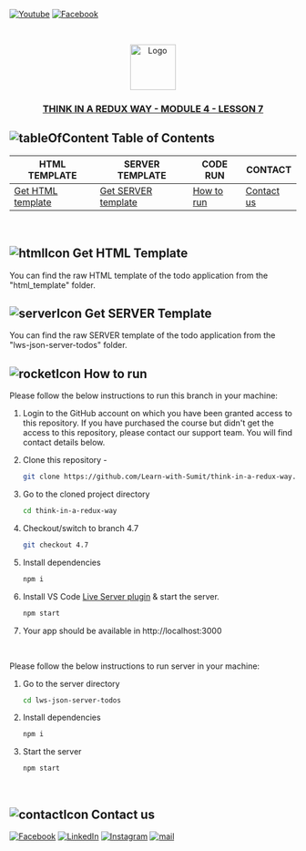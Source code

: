 [![Youtube][youtube-shield]][youtube-url]
[![Facebook][facebook-shield]][facebook-group-url]

<!-- PROJECT LOGO -->
<br />
<p align="center">
    <img src="https://avatars.githubusercontent.com/u/73503432?v=4" alt="Logo" width="80" height="80" />
    <h3 align="center"><a href="https://learnwithsumit.com/courses/think-in-a-redux-way/project-part-3">THINK IN A REDUX WAY - MODULE 4 - LESSON 7</a></h3>
</p>

<!-- TABLE OF CONTENTS -->

## ![tableOfContent][tableofcontent-shield] Table of Contents

| HTML TEMPLATE                            | SERVER TEMPLATE                              | CODE RUN                   | CONTACT                    |
| ---------------------------------------- | -------------------------------------------- | -------------------------- | -------------------------- |
| [Get HTML template](#-get-html-template) | [Get SERVER template](#-get-server-template) | [How to run](#-how-to-run) | [Contact us](#-contact-us) |

<br>

<!-- GET HTML TEMPLATE -->

## ![htmlIcon][htmlicon-shield] Get HTML Template

You can find the raw HTML template of the todo application from the "html_template" folder.

<!-- GET SERVER TEMPLATE -->

## ![serverIcon][servericon-shield] Get SERVER Template

You can find the raw SERVER template of the todo application from the "lws-json-server-todos" folder.

<!-- HOW TO RUN -->

## ![rocketIcon][rocketicon-shield] How to run

Please follow the below instructions to run this branch in your machine:

1. Login to the GitHub account on which you have been granted access to this repository. If you have purchased the course but didn't get the access to this repository, please contact our support team. You will find contact details below.

2. Clone this repository -
   ```sh
   git clone https://github.com/Learn-with-Sumit/think-in-a-redux-way.git
   ```
3. Go to the cloned project directory
   ```sh
   cd think-in-a-redux-way
   ```
4. Checkout/switch to branch 4.7
   ```sh
   git checkout 4.7
   ```
5. Install dependencies
   ```sh
   npm i
   ```
6. Install VS Code [Live Server plugin](https://marketplace.visualstudio.com/items?itemName=ritwickdey.LiveServer) & start the server.
   ```sh
   npm start
   ```
7. Your app should be available in http://localhost:3000

<br>

Please follow the below instructions to run server in your machine:

1. Go to the server directory
   ```sh
   cd lws-json-server-todos
   ```
2. Install dependencies
   ```sh
   npm i
   ```
3. Start the server
   ```sh
   npm start
   ```

<br>

<!-- CONTACT  -->

## ![contactIcon][contacticon-shield] Contact us

[![Facebook][facebook-shield]][facebook-url]
[![LinkedIn][linkedin-shield]][linkedin-url]
[![Instagram][instagram-shield]][instagram-url]
[![mail][mail-shield]][mail-url]

<!-- MARKDOWN LINKS & IMAGES -->

[youtube-shield]: https://img.shields.io/badge/-Youtube-black.svg?style=flat-square&logo=youtube&color=555&logoColor=white
[youtube-url]: https://youtube.com/LearnwithSumit
[facebook-shield]: https://img.shields.io/badge/-Facebook-black.svg?style=flat-square&logo=facebook&color=555&logoColor=white
[facebook-url]: https://facebook.com/letslearnwithsumit
[facebook-group-url]: https://facebook.com/groups/learnwithsumit
[instagram-shield]: https://img.shields.io/badge/-Instagram-black.svg?style=flat-square&logo=instagram&color=555&logoColor=white
[instagram-url]: https://instagram.com/learnwithsumit
[linkedin-shield]: https://img.shields.io/badge/-LinkedIn-black.svg?style=flat-square&logo=linkedin&colorB=555
[linkedin-url]: https://linkedin.com/company/learnwithsumit
[thumbnail-shield]: https://i.ibb.co/d6hxnvd/Screenshot-50.png
[mail-shield]: https://img.shields.io/badge/%F0%9F%93%A7%20Email-support%40learnwithsumit.com-lightgray
[mail-url]: mailto:support@learnwithsumit.com
[tableofcontent-shield]: https://img.icons8.com/external-flatart-icons-flat-flatarticons/28/undefined/external-direction-business-and-teamwork-flatart-icons-flat-flatarticons.png
[htmlicon-shield]: https://img.icons8.com/external-flaticons-flat-flat-icons/28/undefined/external-html-computer-programming-flaticons-flat-flat-icons.png
[servericon-shield]: https://img.icons8.com/external-itim2101-flat-itim2101/28/undefined/external-server-network-technology-itim2101-flat-itim2101-2.png
[rocketicon-shield]: https://img.icons8.com/arcade/30/undefined/experimental-rocket-arcade.png
[contacticon-shield]: https://img.icons8.com/external-flaticons-lineal-color-flat-icons/28/undefined/external-support-communication-media-flaticons-lineal-color-flat-icons.png
